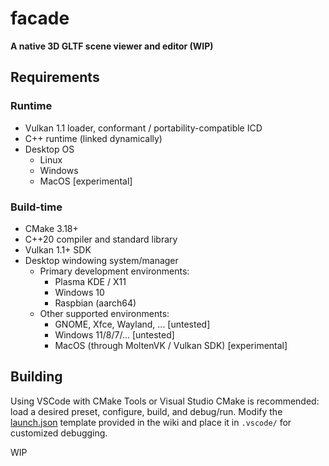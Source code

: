 # facade

**A native 3D GLTF scene viewer and editor (WIP)**

## Requirements

### Runtime

- Vulkan 1.1 loader, conformant / portability-compatible ICD
- C++ runtime (linked dynamically)
- Desktop OS
  - Linux
  - Windows
  - MacOS [experimental]

### Build-time

- CMake 3.18+
- C++20 compiler and standard library
- Vulkan 1.1+ SDK
- Desktop windowing system/manager
  - Primary development environments:
    - Plasma KDE / X11
    - Windows 10
    - Raspbian (aarch64)
  - Other supported environments:
    - GNOME, Xfce, Wayland, ... [untested]
    - Windows 11/8/7/... [untested]
    - MacOS (through MoltenVK / Vulkan SDK) [experimental]

## Building

Using VSCode with CMake Tools or Visual Studio CMake is recommended: load a desired preset, configure, build, and debug/run. Modify the [launch.json](https://github.com/cpp-gamedev/facade/wiki/Development#vscode-launchjson-template) template provided in the wiki and place it in `.vscode/` for customized debugging.

WIP
